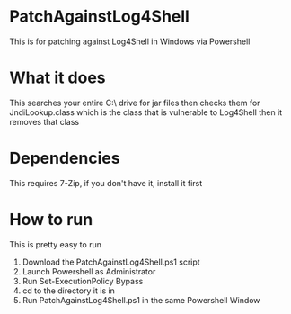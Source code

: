 # PatchAgainstLog4Shell
This is for patching against Log4Shell in Windows via Powershell
# What it does
This searches your entire C:\ drive for jar files then checks them for JndiLookup.class which is the class that is vulnerable to Log4Shell then it removes that class
# Dependencies
This requires 7-Zip, if you don't have it, install it first
# How to run
This is pretty easy to run
1) Download the PatchAgainstLog4Shell.ps1 script
2) Launch Powershell as Administrator
3) Run Set-ExecutionPolicy Bypass
4) cd to the directory it is in
5) Run PatchAgainstLog4Shell.ps1 in the same Powershell Window
